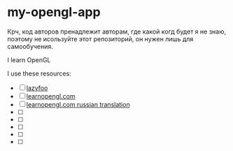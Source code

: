 # my-opengl-app

Крч, код авторов пренадлежит авторам, где какой когд будет я не знаю, поэтому не исользуйте этот репозиторий, он нужен лишь для самообучения.

I learn OpenGL

I use these resources:

- [ ] [lazyfoo](https://lazyfoo.net/tutorials/OpenGL/index.php)
- [ ] [learnopengl.com](https://learnopengl.com)
- [ ] [learnopengl.com russian translation](https://habr.com/ru/articles/310790/)
- [ ] 
- [ ] 
- [ ] 
- [ ] 
- [ ] 